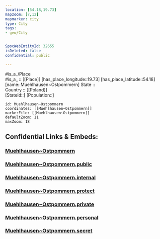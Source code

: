 ```yaml
---
location: [54.18,19.73] 
mapzoom: [7,12] 
mapmarker: city 
type: City
tags:
- geo/City


SpocWebEntityId: 32655
isDeleted: false
confidential: public

---
```

#is_a_/Place  
#is_a_ :: [[Place]] 
[has_place_longitude::19.73] 
[has_place_latitude::54.18] 
[name::Muehlhausen~Ostpommern] 
State ::  
Country :: [[Poland]]  
[StateId::] 
[Population::] 



```leaflet
id: Muehlhausen~Ostpommern
coordinates: [[Muehlhausen~Ostpommern]] 
markerFile: [[Muehlhausen~Ostpommern]] 
defaultZoom: 11 
maxZoom: 18
```


## Confidential Links & Embeds: 

### [Muehlhausen~Ostpommern](/_Standards/Earth/Continent/Europe/Europe~East/Poland/Provinces~Poland/Warmian-Masurian/City/Muehlhausen~Ostpommern.md) 

### [Muehlhausen~Ostpommern.public](/_public/Earth/Continent/Europe/Europe~East/Poland/Provinces~Poland/Warmian-Masurian/City/Muehlhausen~Ostpommern.public.md) 

### [Muehlhausen~Ostpommern.internal](/_internal/Earth/Continent/Europe/Europe~East/Poland/Provinces~Poland/Warmian-Masurian/City/Muehlhausen~Ostpommern.internal.md) 

### [Muehlhausen~Ostpommern.protect](/_protect/Earth/Continent/Europe/Europe~East/Poland/Provinces~Poland/Warmian-Masurian/City/Muehlhausen~Ostpommern.protect.md) 

### [Muehlhausen~Ostpommern.private](/_private/Earth/Continent/Europe/Europe~East/Poland/Provinces~Poland/Warmian-Masurian/City/Muehlhausen~Ostpommern.private.md) 

### [Muehlhausen~Ostpommern.personal](/_personal/Earth/Continent/Europe/Europe~East/Poland/Provinces~Poland/Warmian-Masurian/City/Muehlhausen~Ostpommern.personal.md) 

### [Muehlhausen~Ostpommern.secret](/_secret/Earth/Continent/Europe/Europe~East/Poland/Provinces~Poland/Warmian-Masurian/City/Muehlhausen~Ostpommern.secret.md)

